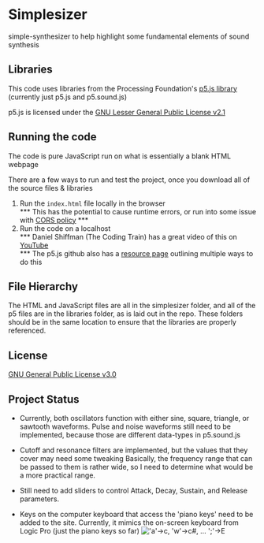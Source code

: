 # Simplesizer
simple-synthesizer to help highlight some fundamental elements of sound synthesis

## Libraries
This code uses libraries from the Processing Foundation's [p5.js library](https://p5js.org)
(currently just p5.js and p5.sound.js)

p5.js is licensed under the [GNU Lesser General Public License v2.1](https://github.com/processing/p5.js/blob/master/license.txt)

## Running the code
The code is pure JavaScript run on what is essentially a blank HTML webpage

There are a few ways to run and test the project, once you download all of the source files & libraries
1. Run the `index.html` file locally in the browser  
*** This has the potential to cause runtime errors, or run into some issue with [CORS policy](https://en.wikipedia.org/wiki/Cross-origin_resource_sharing) ***
2. Run the code on a localhost  
    *** Daniel Shiffman (The Coding Train) has a great video of this on [YouTube](https://www.youtube.com/watch?v=UCHzlUiDD10)  
    *** The p5.js github also has a [resource page](https://github.com/processing/p5.js/wiki/Local-server) outlining multiple ways to do this

## File Hierarchy
The HTML and JavaScript files are all in the simplesizer folder, and all of the p5 files are in the libraries folder, as is laid out in the repo. These folders should be in the same location to ensure that the libraries are properly referenced.

## License
[GNU General Public License v3.0](https://choosealicense.com/licenses/gpl-3.0/)

## Project Status
* Currently, both oscillators function with either sine, square, triangle, or sawtooth waveforms. Pulse and noise waveforms still need to be implemented, because those are different data-types in p5.sound.js

* Cutoff and resonance filters are implemented, but the values that they cover may need some tweaking Basically, the frequency range that can be passed to them is rather wide, so I need to determine what would be a more practical range.

* Still need to add sliders to control Attack, Decay, Sustain, and Release parameters.

* Keys on the computer keyboard that access the 'piano keys' need to be added to the site. Currently, it mimics the on-screen keyboard from Logic Pro (just the piano keys so far) !['a'->c, 'w'->c#, ... ';'->E](https://macprovid.vo.llnwd.net/o43/hub/media/1001/10218/on-screen_keyboard.png)
